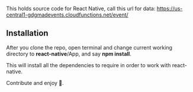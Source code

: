 This holds source code for React Native,
call this url for data:
https://us-central1-gdgmadevents.cloudfunctions.net/event/

## Installation
After you clone the repo, open terminal and change current working directory to __react-native__/App, and say __npm install__.

This will install all the dependencies to require in order to work with react-native.

Contribute and enjoy :tada:.